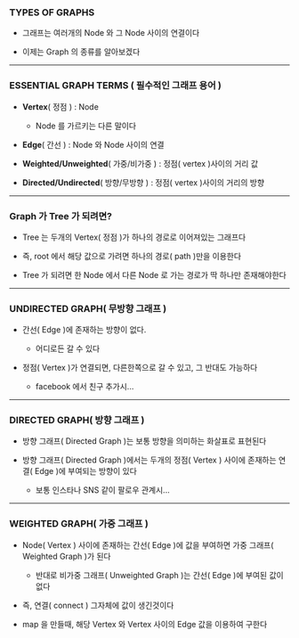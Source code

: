 ### TYPES OF GRAPHS

- 그래프는 여러개의 Node 와 그 Node 사이의 연결이다


- 이제는 Graph 의 종류를 알아보겠다

---

### ESSENTIAL GRAPH TERMS ( 필수적인 그래프 용어 )

- **Vertex**( 정점 ) : Node
  - Node 를 가르키는 다른 말이다


- **Edge**( 간선 ) : Node 와 Node 사이의 연결


- **Weighted/Unweighted**( 가중/비가중 ) : 정점( vertex )사이의 거리 값


- **Directed/Undirected**( 방향/무방향 ) : 정점( vertex )사이의 거리의 방향

---

### Graph 가 Tree 가 되려면?

- Tree 는 두개의 Vertex( 정점 )가 하나의 경로로 이어져있는 그래프다


- 즉, root 에서 해당 값으로 가려면 하나의 경로( path )만을 이용한다


- Tree 가 되려면 한 Node 에서 다른 Node 로 가는 경로가 딱 하나만 존재해야한다

---

### UNDIRECTED GRAPH( 무방향 그래프 )

- 간선( Edge )에 존재하는 방향이 없다.
  - 어디로든 갈 수 있다


- 정점( Vertex )가 연결되면, 다른한쪽으로 갈 수 있고, 그 반대도 가능하다
  - facebook 에서 친구 추가시...
---

### DIRECTED GRAPH( 방향 그래프 )

- 방향 그래프( Directed Graph )는 보통 방향을 의미하는 화살표로 표현된다


- 방향 그래프( Directed Graph )에서는 두개의 정점( Vertex ) 사이에 존재하는 연결( Edge )에 부여되는 방향이 있다
  - 보통 인스타나 SNS 같이 팔로우 관계시...

---

### WEIGHTED GRAPH( 가중 그래프 )

- Node( Vertex ) 사이에 존재하는 간선( Edge )에 값을 부여하면 가중 그래프( Weighted Graph )가 된다
  - 반대로 비가중 그래프( Unweighted Graph )는 간선( Edge )에 부여된 값이 없다

- 즉, 연결( connect ) 그자체에 값이 생긴것이다


- map 을 만들때, 해당 Vertex 와 Vertex 사이의 Edge 값을 이용하여 구한다
